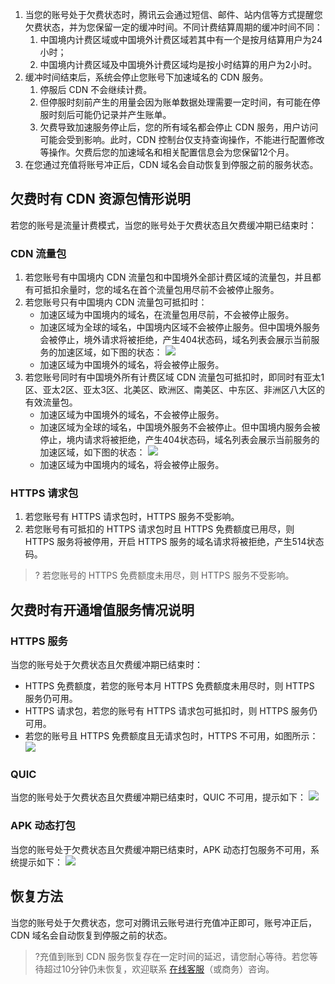


1. 当您的账号处于欠费状态时，腾讯云会通过短信、邮件、站内信等方式提醒您欠费状态，并为您保留一定的缓冲时间。不同计费结算周期的缓冲时间不同：
	1. 中国境内计费区域或中国境外计费区域若其中有一个是按月结算用户为24小时；
	2. 中国境内计费区域及中国境外计费区域均是按小时结算的用户为2小时。
2. 缓冲时间结束后，系统会停止您账号下加速域名的 CDN 服务。
	1. 停服后 CDN 不会继续计费。
	2. 但停服时刻前产生的用量会因为账单数据处理需要一定时间，有可能在停服时刻后可能仍记录并产生账单。
	3. 欠费导致加速服务停止后，您的所有域名都会停止 CDN 服务，用户访问可能会受到影响。此时，CDN 控制台仅支持查询操作，不能进行配置修改等操作。欠费后您的加速域名和相关配置信息会为您保留12个月。
3. 在您通过充值将账号冲正后，CDN 域名会自动恢复到停服之前的服务状态。

## 欠费时有 CDN 资源包情形说明
若您的账号是流量计费模式，当您的账号处于欠费状态且欠费缓冲期已结束时：
### CDN 流量包
1. 若您账号有中国境内 CDN 流量包和中国境外全部计费区域的流量包，并且都有可抵扣余量时，您的域名在首个流量包用尽前不会被停止服务。
2. 若您账号只有中国境内 CDN 流量包可抵扣时：
	- 加速区域为中国境内的域名，在流量包用尽前，不会被停止服务。
	- 加速区域为全球的域名，中国境内区域不会被停止服务。但中国境外服务会被停止，境外请求将被拒绝，产生404状态码，域名列表会展示当前服务的加速区域，如下图的状态：
![](https://qcloudimg.tencent-cloud.cn/raw/02969aeadb04791df7aaeb3ae184569a.png)
	- 加速区域为中国境外的域名，将会被停止服务。
3. 若您账号同时有中国境外所有计费区域 CDN 流量包可抵扣时，即同时有亚太1区、亚太2区、亚太3区、北美区、欧洲区、南美区、中东区、非洲区八大区的有效流量包。
	- 加速区域为中国境外的域名，不会被停止服务。
	- 加速区域为全球的域名，中国境外服务不会被停止。但中国境内服务会被停止，境内请求将被拒绝，产生404状态码，域名列表会展示当前服务的加速区域，如下图的状态：
![](https://qcloudimg.tencent-cloud.cn/raw/ec9df1b3fa1dc270b3cd2445f839e9f3.png)
	- 加速区域为中国境内的域名，将会被停止服务。

### HTTPS 请求包
1. 若您账号有 HTTPS 请求包时，HTTPS 服务不受影响。
2. 若您账号有可抵扣的 HTTPS 请求包时且 HTTPS 免费额度已用尽，则 HTTPS 服务将被停用，开启 HTTPS 服务的域名请求将被拒绝，产生514状态码。

>? 若您账号的 HTTPS 免费额度未用尽，则 HTTPS 服务不受影响。


## 欠费时有开通增值服务情况说明
### HTTPS 服务
当您的账号处于欠费状态且欠费缓冲期已结束时：
- HTTPS 免费额度，若您的账号本月 HTTPS 免费额度未用尽时，则 HTTPS 服务仍可用。
- HTTPS 请求包，若您的账号有 HTTPS 请求包可抵扣时，则 HTTPS 服务仍可用。
- 若您的账号且 HTTPS 免费额度且无请求包时，HTTPS 不可用，如图所示：
![](https://qcloudimg.tencent-cloud.cn/raw/392c33e839969ae746486f2c536af9e2.png)

### QUIC
当您的账号处于欠费状态且欠费缓冲期已结束时，QUIC 不可用，提示如下：
![](https://qcloudimg.tencent-cloud.cn/raw/5891d3fc9874d9b007741530075f0f8b.png)

### APK 动态打包
当您的账号处于欠费状态且欠费缓冲期已结束时，APK 动态打包服务不可用，系统提示如下：
![](https://qcloudimg.tencent-cloud.cn/raw/31d61eead79b4e4bbd94e98d4b86ce04.png)

## 恢复方法
当您的账号处于欠费状态，您可对腾讯云账号进行充值冲正即可，账号冲正后，CDN 域名会自动恢复到停服之前的状态。
>?充值到账到 CDN 服务恢复存在一定时间的延迟，请您耐心等待。若您等待超过10分钟仍未恢复，欢迎联系 [在线客服](https://cloud.tencent.com/online-service?from=sales&source=PRESALE)（或商务）咨询。


